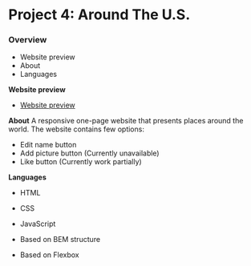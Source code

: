 # Project 4: Around The U.S.

### Overview
* Website preview
* About
* Languages

**Website preview**
* [Website preview](https://hagaital129.github.io/web_project_4/index.html)

**About**
A responsive one-page website that presents places around the world. The website contains few options:
* Edit name button
* Add picture button (Currently unavailable)
* Like button (Currently work partially)

**Languages**
* HTML
* CSS
* JavaScript

* Based on BEM structure
* Based on Flexbox 
